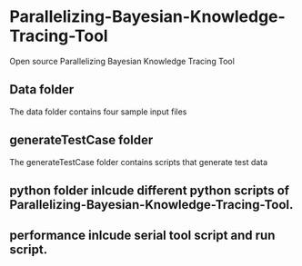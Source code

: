 # Parallelizing-Bayesian-Knowledge-Tracing-Tool
Open source Parallelizing Bayesian Knowledge Tracing Tool
## Data folder
The data folder contains four sample input files

## generateTestCase folder
The generateTestCase folder contains scripts that generate test data

## python folder inlcude different python scripts of Parallelizing-Bayesian-Knowledge-Tracing-Tool.

## performance inlcude serial tool script and run script.

